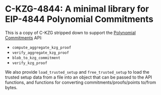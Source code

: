 # C-KZG-4844: A minimal library for EIP-4844 Polynomial Commitments

This is a copy of C-KZG stripped down to support the [Polynomial Commitments](https://github.com/ethereum/consensus-specs/blob/dev/specs/eip4844/polynomial-commitments.md) API:
- `compute_aggregate_kzg_proof`
- `verify_aggregate_kzg_proof`
- `blob_to_kzg_commitment`
- `verify_kzg_proof`

We also provide `load_trusted_setup` and `free_trusted_setup` to load the
trusted setup data from a file into an object that can be passed to the API
functions, and functions for converting commitments/proofs/points to/from bytes.
